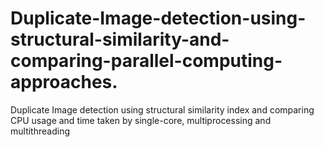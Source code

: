 # Duplicate-Image-detection-using-structural-similarity-and-comparing-parallel-computing-approaches.
Duplicate Image detection using structural similarity index and comparing CPU usage and time taken by single-core, multiprocessing and multithreading
